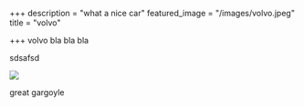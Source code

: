 +++
description = "what a nice car"
featured_image = "/images/volvo.jpeg"
title = "volvo"

+++
volvo bla bla bla

sdsafsd

![](/images/gohugo-default-sample-hero-image.jpg)

great gargoyle
